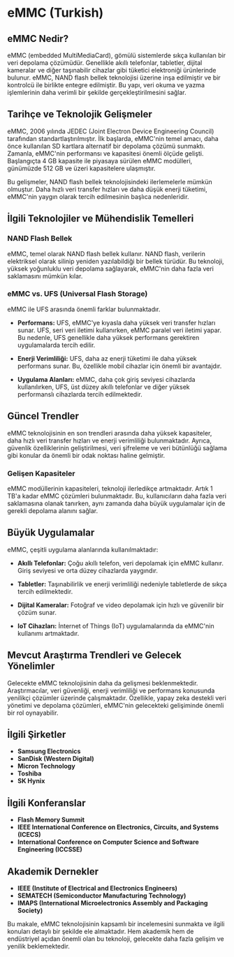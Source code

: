 # eMMC (Turkish)

## eMMC Nedir?

eMMC (embedded MultiMediaCard), gömülü sistemlerde sıkça kullanılan bir veri depolama çözümüdür. Genellikle akıllı telefonlar, tabletler, dijital kameralar ve diğer taşınabilir cihazlar gibi tüketici elektroniği ürünlerinde bulunur. eMMC, NAND flash bellek teknolojisi üzerine inşa edilmiştir ve bir kontrolcü ile birlikte entegre edilmiştir. Bu yapı, veri okuma ve yazma işlemlerinin daha verimli bir şekilde gerçekleştirilmesini sağlar. 

## Tarihçe ve Teknolojik Gelişmeler

eMMC, 2006 yılında JEDEC (Joint Electron Device Engineering Council) tarafından standartlaştırılmıştır. İlk başlarda, eMMC'nin temel amacı, daha önce kullanılan SD kartlara alternatif bir depolama çözümü sunmaktı. Zamanla, eMMC'nin performansı ve kapasitesi önemli ölçüde gelişti. Başlangıçta 4 GB kapasite ile piyasaya sürülen eMMC modülleri, günümüzde 512 GB ve üzeri kapasitelere ulaşmıştır. 

Bu gelişmeler, NAND flash bellek teknolojisindeki ilerlemelerle mümkün olmuştur. Daha hızlı veri transfer hızları ve daha düşük enerji tüketimi, eMMC'nin yaygın olarak tercih edilmesinin başlıca nedenleridir.

## İlgili Teknolojiler ve Mühendislik Temelleri

### NAND Flash Bellek

eMMC, temel olarak NAND flash bellek kullanır. NAND flash, verilerin elektriksel olarak silinip yeniden yazılabildiği bir bellek türüdür. Bu teknoloji, yüksek yoğunluklu veri depolama sağlayarak, eMMC'nin daha fazla veri saklamasını mümkün kılar.

### eMMC vs. UFS (Universal Flash Storage)

eMMC ile UFS arasında önemli farklar bulunmaktadır. 

- **Performans:** UFS, eMMC'ye kıyasla daha yüksek veri transfer hızları sunar. UFS, seri veri iletimi kullanırken, eMMC paralel veri iletimi yapar. Bu nedenle, UFS genellikle daha yüksek performans gerektiren uygulamalarda tercih edilir.
  
- **Enerji Verimliliği:** UFS, daha az enerji tüketimi ile daha yüksek performans sunar. Bu, özellikle mobil cihazlar için önemli bir avantajdır.

- **Uygulama Alanları:** eMMC, daha çok giriş seviyesi cihazlarda kullanılırken, UFS, üst düzey akıllı telefonlar ve diğer yüksek performanslı cihazlarda tercih edilmektedir.

## Güncel Trendler

eMMC teknolojisinin en son trendleri arasında daha yüksek kapasiteler, daha hızlı veri transfer hızları ve enerji verimliliği bulunmaktadır. Ayrıca, güvenlik özelliklerinin geliştirilmesi, veri şifreleme ve veri bütünlüğü sağlama gibi konular da önemli bir odak noktası haline gelmiştir. 

### Gelişen Kapasiteler

eMMC modüllerinin kapasiteleri, teknoloji ilerledikçe artmaktadır. Artık 1 TB'a kadar eMMC çözümleri bulunmaktadır. Bu, kullanıcıların daha fazla veri saklamasına olanak tanırken, aynı zamanda daha büyük uygulamalar için de gerekli depolama alanını sağlar.

## Büyük Uygulamalar

eMMC, çeşitli uygulama alanlarında kullanılmaktadır:

- **Akıllı Telefonlar:** Çoğu akıllı telefon, veri depolamak için eMMC kullanır. Giriş seviyesi ve orta düzey cihazlarda yaygındır.
  
- **Tabletler:** Taşınabilirlik ve enerji verimliliği nedeniyle tabletlerde de sıkça tercih edilmektedir.

- **Dijital Kameralar:** Fotoğraf ve video depolamak için hızlı ve güvenilir bir çözüm sunar.

- **IoT Cihazları:** İnternet of Things (IoT) uygulamalarında da eMMC'nin kullanımı artmaktadır.

## Mevcut Araştırma Trendleri ve Gelecek Yönelimler

Gelecekte eMMC teknolojisinin daha da gelişmesi beklenmektedir. Araştırmacılar, veri güvenliği, enerji verimliliği ve performans konusunda yenilikçi çözümler üzerinde çalışmaktadır. Özellikle, yapay zeka destekli veri yönetimi ve depolama çözümleri, eMMC'nin gelecekteki gelişiminde önemli bir rol oynayabilir.

## İlgili Şirketler

- **Samsung Electronics**
- **SanDisk (Western Digital)**
- **Micron Technology**
- **Toshiba**
- **SK Hynix**

## İlgili Konferanslar

- **Flash Memory Summit**
- **IEEE International Conference on Electronics, Circuits, and Systems (ICECS)**
- **International Conference on Computer Science and Software Engineering (ICCSSE)**

## Akademik Dernekler

- **IEEE (Institute of Electrical and Electronics Engineers)**
- **SEMATECH (Semiconductor Manufacturing Technology)**
- **IMAPS (International Microelectronics Assembly and Packaging Society)**

Bu makale, eMMC teknolojisinin kapsamlı bir incelemesini sunmakta ve ilgili konuları detaylı bir şekilde ele almaktadır. Hem akademik hem de endüstriyel açıdan önemli olan bu teknoloji, gelecekte daha fazla gelişim ve yenilik beklemektedir.